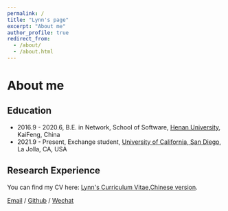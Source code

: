 ```yaml
---
permalink: /
title: "Lynn's page"
excerpt: "About me"
author_profile: true
redirect_from: 
  - /about/
  - /about.html
---
```

About me
========
## Education
* 2016.9 - 2020.6, B.E. in Network, School of Software, [Henan University](http://software.henu.edu.cn/), KaiFeng, China
* 2021.9 - Present, Exchange student, [University of California, San Diego](https://ucsd.edu/), La Jolla, CA, USA

## Research Experience

You can find my CV here: [Lynn's Curriculum Vitae](../assets/Curriculum_Vitae.pdf),[Chinese version](../assets/Curriculum_Vitae.pdf).

[Email](mailto:lynngao1017@outlook.com) / [Github](https://github.com/LuYuanGao1017) / [Wechat](../images/wechat.jpg) 